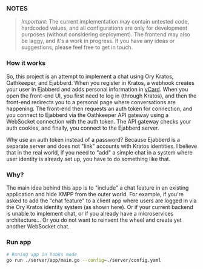 ### NOTES

> *Important:* The current implementation may contain untested code, hardcoded values, and all configurations are only for development purposes (without considering deployment). The frontend may also be laggy, and it's a work in progress. If you have any ideas or suggestions, please feel free to get in touch.

### How it works

So, this project is an attempt to implement a chat using Ory Kratos, Oathkeeper, and Ejabberd. When you register in Kratos, a webhook creates your user in Ejabberd and adds personal information in [vCard](https://xmpp.org/extensions/xep-0054.html). When you open the front-end UI, you first need to log in (through Kratos), and then the front-end redirects you to a personal page where conversations are happening. The front-end then requests an auth token for connection, and you connect to Ejabberd via the Oathkeeper API gateway using a WebSocket connection with the auth token. The API gateway checks your auth cookies, and finally, you connect to the Ejabberd server.

Why use an auth token instead of a password? Because Ejabberd is a separate server and does not "link" accounts with Kratos identities. I believe that in the real world, if you need to "add" a simple chat in a system where user identity is already set up, you have to do something like that.


### Why?


The main idea behind this app is to "include" a chat feature in an existing application and hide XMPP from the outer world. For example, if you're asked to add the "chat feature" to a client app where users are logged in via the Ory Kratos identity system (as shown here). Or if your current backend is unable to implement chat, or if you already have a microservices architecture... Or you do not want to reinvent the wheel and create yet another WebSocket chat.

### Run app

```bash
# Runing app in hooks mode
go run ./server/app/main.go --config=./server/config.yaml
```
